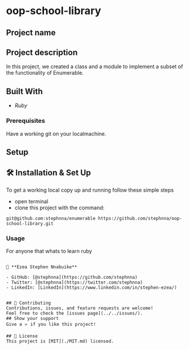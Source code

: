 # oop-school-library
## Project name

## Project description

In this project, we created a class and a module to implement a subset of the functionality of Enumerable.

## Built With

  - *Ruby*

### Prerequisites

Have a working git on your localmachine.

## Setup

## 🛠 Installation & Set Up

To get a working local copy up and running follow these simple steps

- open terminal
- clone this project with the command:

```
git@github.com:stephnna/enumerable https://github.com/stephnna/oop-school-library.git
```

### Usage

For anyone that whats to learn ruby

```

👤 **Ezea Stephen Nnabuike**

- GitHub: [@stephnna](https://github.com/stephnna)
- Twitter: [@stephnna](https://twitter.com/stephnna)
- LinkedIn: [LinkedIn](https://www.linkedin.com/in/stephen-ezea/)


## 🤝 Contributing
Contributions, issues, and feature requests are welcome!
Feel free to check the [issues page](../../issues/).
## Show your support
Give a ⭐️ if you like this project!

## 📝 License
This project is [MIT](./MIT.md) licensed.
